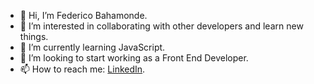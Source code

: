 - 👋 Hi, I’m Federico Bahamonde.
- 👀 I’m interested in collaborating with other developers and learn new things.
- 🌱 I’m currently learning JavaScript.
- 💞️ I’m looking to start working as a Front End Developer.
- 📫 How to reach me: <a href="www.linkedin.com/in/fedebaha">LinkedIn</a>.

<!---
FeDaBa/FeDaBa is a ✨ special ✨ repository because its `README.md` (this file) appears on your GitHub profile.
You can click the Preview link to take a look at your changes.
--->

